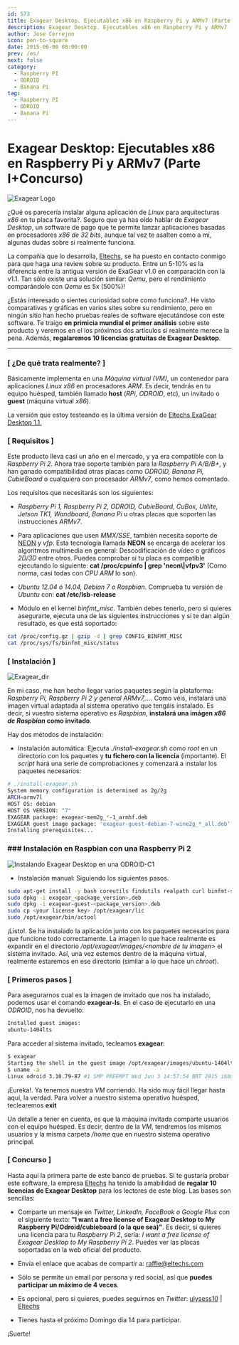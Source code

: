 ```yaml
---
id: 573
title: Exagear Desktop. Ejecutables x86 en Raspberry Pi y ARMv7 (Parte I+Concurso)
description: Exagear Desktop. Ejecutables x86 en Raspberry Pi y ARMv7 (Parte I+Concurso)
author: Jose Cerrejon
icon: pen-to-square
date: 2015-06-08 08:00:00
prev: /es/
next: false
category:
  - Raspberry PI
  - ODROID
  - Banana Pi
tag:
  - Raspberry PI
  - ODROID
  - Banana Pi
---
```


# Exagear Desktop: Ejecutables x86 en Raspberry Pi y ARMv7 (Parte I+Concurso)

![Exagear Logo](/images/2015/06/ExaGear_Desktop_tr.png)

¿Qué os parecería instalar alguna aplicación de *Linux* para arquitecturas *x86* en tu placa favorita?. Seguro que ya has oído hablar de *Exagear Desktop*, un software de pago que te permite lanzar aplicaciones basadas en procesadores *x86 de 32 bits*, aunque tal vez te asalten como a mí, algunas dudas sobre si realmente funciona. 

La compañía que lo desarrolla, [Eltechs](http://eltechs.com/?utm_source=misapuntesde&utm_medium=post_part1&utm_campaign=ED_May2015_release), se ha puesto en contacto conmigo para que haga una review sobre su producto. Entre un 5-10% es la diferencia entre la antigua versión de ExaGear v1.0 en comparación con la v1.1. Tan sólo existe una solución similar: *Qemu*, pero el rendimiento comparándolo con *Qemu* es 5x (500%)!

¿Estás interesado o sientes curiosidad sobre como funciona?. He visto comparativas y gráficas en varios sites sobre su rendimiento, pero en ningún sitio han hecho pruebas reales de software ejecutándose con este software. Te traigo **en primicia mundial el primer análisis** sobre este producto y veremos en el los próximos dos artículos si realmente merece la pena. Además, **regalaremos 10 licencias gratuítas de Exagear Desktop**.

- - -
### [ ¿De qué trata realmente? ]

Básicamente implementa en una *Máquina virtual (VM)*, un contenedor para aplicaciones *Linux x86* en procesadores *ARM*. Es decir, tendrás en tu equipo huésped, también llamado **host** (*RPi, ODROID*, etc), un invitado o **guest** (máquina virtual *x86*).

La versión que estoy testeando es la última versión de [Eltechs ExaGear Desktop 1.1.](http://eltechs.com/product/exagear-desktop/?utm_source=misapuntesde&utm_medium=post_part1&utm_campaign=ED_May2015_release)


### [ Requisitos ]

Este producto lleva casi un año en el mercado, y ya era compatible con la *Raspberry Pi 2*. Ahora trae soporte también para la *Raspberry Pi A/B/B+*, y han ganado compatibilidad otras placas como *ODROID, Banana Pi, CubieBoard* o cualquiera con procesador *ARMv7*, como hemos comentado.

Los requisitos que necesitarás son los siguientes:

* *Raspberry Pi 1, Raspberry Pi 2, ODROID, CubieBoard, CuBox, Utilite, Jetson TK1, Wandboard, Banana Pi* u otras placas que soporten las instrucciones *ARMv7*.

* Para aplicaciones que usen *MMX/SSE*, también necesita soporte de [NEON](http://www.arm.com/products/processors/technologies/neon.php) y *vfp*. Esta tecnología llamada **NEON** se encarga de acelerar los algoritmos multimedia en general: Descodificación de vídeo o gráficos *2D/3D* entre otros. Puedes comprobar si tu placa es compatible ejecutando lo siguiente: **cat /proc/cpuinfo | grep 'neon\\|vfpv3'** (Como norma, casi todas con *CPU ARM* lo son).

* *Ubuntu 12.04 ó 14.04, Debian 7 o Raspbian*. Comprueba tu versión de *Ubuntu* con: **cat /etc/lsb-release**

* Módulo en el kernel *binfmt_misc*. También debes tenerlo, pero si quieres asegurarte, ejecuta una de las siguientes instrucciones y si te dan algún resultado, es que está soportado:

```bash
cat /proc/config.gz | gzip -d | grep CONFIG_BINFMT_MISC
cat /proc/sys/fs/binfmt_misc/status 
```

### [ Instalación ]

![Exagear_dir](/images/2015/06/exagear_dir.png)

En mi caso, me han hecho llegar varios paquetes según la plataforma: *Raspberry Pi, Raspberry Pi 2 y general ARMv7,...*. Como véis, instalará una imagen virtual adaptada al sistema operativo que tengáis instalado. Es decir, si vuestro sistema operativo es *Raspbian*, **instalará una imágen *x86 de Raspbian* como invitado**.

Hay dos métodos de instalación:

* Instalación automática: Ejecuta *./install-exagear.sh* como *root* en un directorio con los paquetes y **tu fichero con la licencia** (importante). El *script* hará una serie de comprobaciones y comenzará a instalar los paquetes necesarios:

```bash
# ./install-exagear.sh 
System memory configuration is determined as 2g/2g
ARCH=armv7l
HOST OS: debian
HOST OS VERSION: "7"
EXAGEAR package: exagear-mem2g_*-1_armhf.deb
EXAGEAR guest image package: 'exagear-guest-debian-7-wine2g_*_all.deb'
Installing prerequisites...
```
### ### Instalación en Raspbian con una Raspberry Pi 2

![Instalando Exagear Desktop en una ODROID-C1](/images/2015/06/installing_exagear.jpg "Instalando Exagear Desktop en una ODROID-C1")

* Instalación manual: Siguiendo los siguientes pasos.

```bash
sudo apt-get install -y bash coreutils findutils realpath curl binfmt-support cron  
sudo dpkg -i exagear_<package_version>.deb
sudo dpkg -i exagear-guest-<package_version>.deb
sudo cp <your license key> /opt/exagear/lic
sudo /opt/exagear/bin/actool
```

¡Listo!. Se ha instalado la aplicación junto con los paquetes necesarios para que funcione todo correctamente. La imagen lo que hace realmente es expandir en el directorio */opt/exagear/images/\<nombre de tu imagen\>* el sistema invitado. Así, una vez estemos dentro de la máquina virtual, realmente estaremos en ese directorio (similar a lo que hace un *chroot*).

### [ Primeros pasos ]

Para asegurarnos cual es la imagen de invitado que nos ha instalado, podemos usar el comando **exagear-ls**. En el caso de ejecutarlo en una *ODROID*, nos ha devuelto:

```bash
Installed guest images:
ubuntu-1404lts
```

Para acceder al sistema invitado, tecleamos **exagear**:

```bash
$ exagear
Starting the shell in the guest image /opt/exagear/images/ubuntu-1404lts
$ uname -a
Linux odroid 3.10.79-87 #1 SMP PREEMPT Wed Jun 3 14:57:54 BRT 2015 i686 i686 i686 GNU/Linux
```

¡Eureka!. Ya tenemos nuestra *VM* corriendo. Ha sido muy fácil llegar hasta aquí, la verdad. Para volver a nuestro sistema operativo huésped, teclearemos **exit**

Un detalle a tener en cuenta, es que la máquina invitada comparte usuarios con el equipo huésped. Es decir, dentro de la *VM*, tendremos los mismos usuarios y la misma carpeta */home* que en nuestro sistema operativo principal.

### [ Concurso ]

Hasta aquí la primera parte de este banco de pruebas. Si te gustaría probar este software, la empresa [Eltechs](http://eltechs.com/?utm_source=misapuntesde&utm_medium=post_part1&utm_campaign=ED_May2015_release) ha tenido la amabilidad de **regalar 10 licencias de Exagear Desktop** para los lectores de este blog. Las bases son sencillas:

* Comparte un mensaje en *Twitter, LinkedIn, FaceBook o Google Plus* con el siguiente texto: **"I want a free license of Exagear Desktop to My Raspberry Pi/Odroid/cubieboard (o la que sea)"**. Es decir, si quieres una licencia para tu *Raspberry Pi 2*, sería: *I want a free license of Exagear Desktop to My Raspberry Pi 2*. Puedes ver las placas soportadas en la web oficial del producto.

* Envía el enlace que acabas de compartir a: [raffle@eltechs.com](mailto:raffle@eltechs.com)

* Sólo se permite un email por persona y red social, así que **puedes participar un máximo de 4 veces**.

* Es opcional, pero si quieres, puedes seguirnos en *Twitter*: [ulysess10](https://twitter.com/ulysess10) | [Eltechs](https://twitter.com/eltechs)

* Tienes hasta el próximo Domingo día 14 para participar.

¡Suerte!